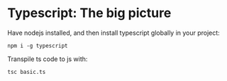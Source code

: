 # Typescript: The big picture

Have nodejs installed, and then install typescript globally in your project:

````
npm i -g typescript
````

Transpile ts code to js with:

````
tsc basic.ts
````
